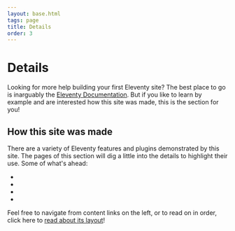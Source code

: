 ```yaml
---
layout: base.html
tags: page
title: Details
order: 3
---
```


# Details

Looking for more help building your first Eleventy site? The best
place to go is inarguably the
[Eleventy Documentation](https://www.11ty.dev/docs/). But if
you like to learn by example and are interested how this site was
made, this is the section for you!

## How this site was made

There are a variety of Eleventy features and plugins demonstrated
by this site. The pages of this section will dig a little into
the details to highlight their use. Some of what's ahead:

*
*
*
*

Feel free to navigate from content links on the left, or to read
on in order, click here to
[read about its layout](/layout/)!

